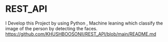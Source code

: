 # REST_API
I Develop this Project by using Python , Machine leaning which classify the image of the person by detecting the faces.
https://github.com/KHUSHBOOSONII/REST_API/blob/main/README.md
